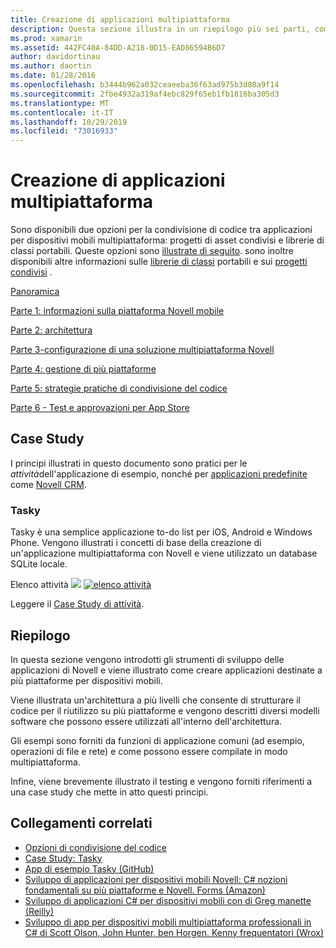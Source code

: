 ```yaml
---
title: Creazione di applicazioni multipiattaforma
description: Questa sezione illustra in un riepilogo più sei parti, come creare applicazioni con la piattaforma di sviluppo Novell, da comprendere il funzionamento di Novell per la progettazione di app per dispositivi mobili e quindi il test e la distribuzione nei diversi App Store.
ms.prod: xamarin
ms.assetid: 442FC40A-84DD-A218-0D15-EAD86594B6D7
author: davidortinau
ms.author: daortin
ms.date: 01/28/2016
ms.openlocfilehash: b3444b962a032ceaeeba36f63ad975b3d80a9f14
ms.sourcegitcommit: 2fbe4932a319af4ebc829f65eb1fb1816ba305d3
ms.translationtype: MT
ms.contentlocale: it-IT
ms.lasthandoff: 10/29/2019
ms.locfileid: "73016933"
---
```

# <a name="building-cross-platform-applications"></a>Creazione di applicazioni multipiattaforma

Sono disponibili due opzioni per la condivisione di codice tra applicazioni per dispositivi mobili multipiattaforma: progetti di asset condivisi e librerie di classi portabili. Queste opzioni sono [illustrate di seguito](~/cross-platform/app-fundamentals/code-sharing.md). sono inoltre disponibili altre informazioni sulle [librerie di classi](~/cross-platform/app-fundamentals/pcl.md) portabili e sui [progetti condivisi](~/cross-platform/app-fundamentals/shared-projects.md) .

<a name="Sections" />

 [Panoramica](~/cross-platform/app-fundamentals/building-cross-platform-applications/overview.md)

 [Parte 1: informazioni sulla piattaforma Novell mobile](~/cross-platform/app-fundamentals/building-cross-platform-applications/understanding-the-xamarin-mobile-platform.md)

 [Parte 2: architettura](~/cross-platform/app-fundamentals/building-cross-platform-applications/architecture.md)

 [Parte 3-configurazione di una soluzione multipiattaforma Novell](~/cross-platform/app-fundamentals/building-cross-platform-applications/setting-up-a-xamarin-cross-platform-solution.md)

 [Parte 4: gestione di più piattaforme](~/cross-platform/app-fundamentals/building-cross-platform-applications/platform-divergence-abstraction-divergent-implementation.md)

 [Parte 5: strategie pratiche di condivisione del codice](~/cross-platform/app-fundamentals/building-cross-platform-applications/practical-code-sharing-strategies.md)

 [Parte 6 - Test e approvazioni per App Store](~/cross-platform/app-fundamentals/building-cross-platform-applications/testing-and-app-store-approvals.md)

 <a name="Cross-Platform_Mobile_Application_Case_Studies" />

## <a name="case-studies"></a>Case Study

I principi illustrati in questo documento sono pratici per le *attività*dell'applicazione di esempio, nonché per [applicazioni predefinite](https://xamarin.com/prebuilt) come [Novell CRM](https://xamarin.com/prebuilt/#xamarincrm).

 <a name="Tasky" />

### <a name="tasky"></a>Tasky

Tasky è una semplice applicazione to-do list per iOS, Android e Windows Phone.
Vengono illustrati i concetti di base della creazione di un'applicazione multipiattaforma con Novell e viene utilizzato un database SQLite locale.

 Elenco attività [![](images/iphone-list-sml.png)](images/iphone-list.png#lightbox) [![elenco attività](images/iphone-list-sml.png)](images/iphone-list.png#lightbox)

Leggere il [Case Study di attività](~/cross-platform/app-fundamentals/building-cross-platform-applications/case-study-tasky.md).

## <a name="summary"></a>Riepilogo

In questa sezione vengono introdotti gli strumenti di sviluppo delle applicazioni di Novell e viene illustrato come creare applicazioni destinate a più piattaforme per dispositivi mobili.

Viene illustrata un'architettura a più livelli che consente di strutturare il codice per il riutilizzo su più piattaforme e vengono descritti diversi modelli software che possono essere utilizzati all'interno dell'architettura.

Gli esempi sono forniti da funzioni di applicazione comuni (ad esempio, operazioni di file e rete) e come possono essere compilate in modo multipiattaforma.

Infine, viene brevemente illustrato il testing e vengono forniti riferimenti a una case study che mette in atto questi principi.

## <a name="related-links"></a>Collegamenti correlati

- [Opzioni di condivisione del codice](~/cross-platform/app-fundamentals/code-sharing.md)
- [Case Study: Tasky](~/cross-platform/app-fundamentals/building-cross-platform-applications/case-study-tasky.md)
- [App di esempio Tasky (GitHub)](https://docs.microsoft.com/samples/xamarin/mobile-samples/taskyportable/)
- [Sviluppo di applicazioni per dispositivi mobili Novell: C# nozioni fondamentali su più piattaforme e Novell. Forms (Amazon)](https://www.amazon.com/Xamarin-Mobile-Application-Development-Cross-Platform/dp/1484202155/)
- [Sviluppo di applicazioni C# per dispositivi mobili con di Greg manette (Reilly)](https://shop.oreilly.com/product/0636920024002.do)
- [Sviluppo di app per dispositivi mobili multipiattaforma professionali in C# di Scott Olson, John Hunter, ben Horgen, Kenny frequentatori (Wrox)](https://www.wrox.com/WileyCDA/WroxTitle/Professional-Cross-Platform-Mobile-Development-in-C-.productCd-1118157702.html)
